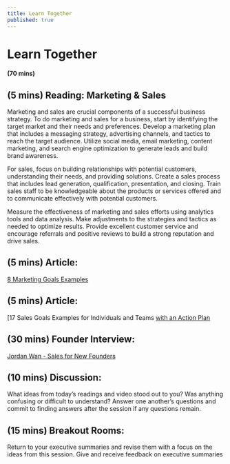 ```yaml
---
title: Learn Together
published: true
---
```

# Learn Together
#### (70 mins)

## (5 mins) Reading: Marketing & Sales

Marketing and sales are crucial components of a successful business strategy. To do marketing and sales for a business, start by identifying the target market and their needs and preferences. Develop a marketing plan that includes a messaging strategy, advertising channels, and tactics to reach the target audience. Utilize social media, email marketing, content marketing, and search engine optimization to generate leads and build brand awareness.

For sales, focus on building relationships with potential customers, understanding their needs, and providing solutions. Create a sales process that includes lead generation, qualification, presentation, and closing. Train sales staff to be knowledgeable about the products or services offered and to communicate effectively with potential customers.

Measure the effectiveness of marketing and sales efforts using analytics tools and data analysis. Make adjustments to the strategies and tactics as needed to optimize results. Provide excellent customer service and encourage referrals and positive reviews to build a strong reputation and drive sales.

## (5 mins) Article: 
[8 Marketing Goals Examples](https://clickup.com/blog/marketing-goals/)

## (5 mins) Article: 
[17 Sales Goals Examples for Individuals and Teams [with an Action Plan](https://www.leadsquared.com/learn/sales/sales-goals-examples-for-success/)

## (30 mins) Founder Interview: 
[Jordan Wan - Sales for New Founders](https://drive.google.com/file/d/194Lh_tiuPEXAfxfcnIzbZyY0BQunAmSc/view?usp=sharing)

## (10 mins) Discussion: 
What ideas from today’s readings and video stood out to you? Was anything confusing or difficult to understand? Answer one another’s questions and commit to finding answers after the session if any questions remain.

## (15 mins) Breakout Rooms:
Return to your executive summaries and revise them with a focus on the ideas from this session. Give and receive feedback on executive summaries
